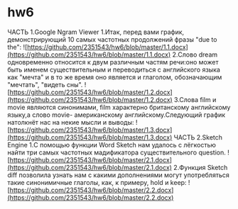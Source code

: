 # hw6
ЧАСТЬ 1.Google Ngram Viewer
1.Итак, перед вами график, демонстрирующий 10 самых частотных продолжений фразы "due to the":
![https://github.com/2351543/hw6/blob/master/1.1.docx](https://github.com/2351543/hw6/blob/master/1.1.docx)
2.Слово dream одновременно относится к двум различным частям речи:оно может быть именем существительным и переводиться с английского языка как "мечта" и в то же время оно является и глаголом, обозначающим "мечтать", "видеть сны".
![https://github.com/2351543/hw6/blob/master/1.2.docx](https://github.com/2351543/hw6/blob/master/1.2.docx)
3.Слова film и movie являются синонимами, film характерно британскому английскому языку,а слово movie- американскому английскому.Следующий график натолкнёт нас на некие мысли и выводы:
![https://github.com/2351543/hw6/blob/master/1.3.docx](https://github.com/2351543/hw6/blob/master/1.3.docx)
ЧАСТЬ 2.Sketch Engine
1.С помощью функции Word Sketch нам удалось с лёгкостью найти три самых частотных мадификатора существительного question.
![https://github.com/2351543/hw6/blob/master/2.1.docx](https://github.com/2351543/hw6/blob/master/2.1.docx)
2.Функция Sketch diff позволила узнать нам с какими дополнениями могут употребляться такие синонимичные глаголы, как, к примеру, hold и keep:
![https://github.com/2351543/hw6/blob/master/2.2.docx](https://github.com/2351543/hw6/blob/master/2.2.docx)
